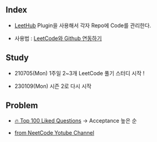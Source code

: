 ## Index

* [LeetHub](https://github.com/QasimWani/LeetHub) Plugin을 사용해서 각자 Repo에 Code를 관리한다.

* 사용법 : [LeetCode와 Github 연동하기](https://blog.naver.com/adamdoha/222339579487)



## Study

* 210705(Mon) 1주일 2~3개 LeetCode 풀기 스터디 시작 !

* 230109(Mon) 시즌 2로 다시 시작



## Problem

* [🔥 Top 100 Liked Questions](https://leetcode.com/problemset/all/?listId=79h8rn6) -> Acceptance 높은 순

* [from NeetCode Yotube Channel ](https://www.youtube.com/@NeetCode)
